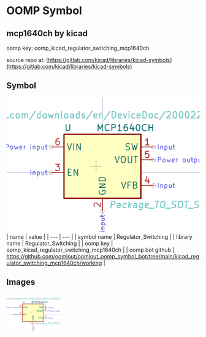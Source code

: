 # OOMP Symbol  
## mcp1640ch  by kicad  
  
oomp key: oomp_kicad_regulator_switching_mcp1640ch  
  
source repo at: [https://gitlab.com/kicad/libraries/kicad-symbols](https://gitlab.com/kicad/libraries/kicad-symbols)  
## Symbol  
  
[![working.png](working_600.png)](working.png)  
| name | value | 
| --- | --- | 
| symbol name | Regulator_Switching | 
| library name | Regulator_Switching | 
| oomp key | oomp_kicad_regulator_switching_mcp1640ch | 
| oomp bot github | https://github.com/oomlout/oomlout_oomp_symbol_bot/tree/main/kicad_regulator_switching_mcp1640ch/working | 
## Images  
  
[![working.png](working_140.png)](working.png)  
